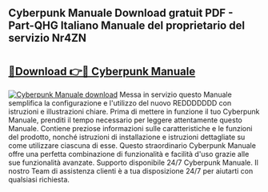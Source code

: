 ## Cyberpunk Manuale Download gratuit PDF - Part-QHG Italiano Manuale del proprietario del servizio Nr4ZN

# <h2><a href="http://dfazem.blite.top/?on=Cyberpunk+Manuale">🔗Download 👉🔴 Cyberpunk Manuale</a></h2>

[![Cyberpunk Manuale download](https://i.imgur.com/lujVjoI.png)](http://dfazem.blite.top/?on=Cyberpunk+Manuale)
Messa in servizio questo Manuale semplifica la configurazione e l'utilizzo del nuovo REDDDDDDD con istruzioni e illustrazioni chiare. Prima di mettere in funzione il tuo Cyberpunk Manuale, prenditi il tempo necessario per leggere attentamente questo Manuale. Contiene preziose informazioni sulle caratteristiche e le funzioni del prodotto, nonché istruzioni di installazione e istruzioni dettagliate su come utilizzare ciascuna di esse. Questo straordinario Cyberpunk Manuale offre una perfetta combinazione di funzionalità e facilità d'uso grazie alle sue funzionalità avanzate. Supporto disponibile 24/7 Cyberpunk Manuale. Il nostro Team di assistenza clienti è a tua disposizione 24/7 per aiutarti con qualsiasi richiesta.
